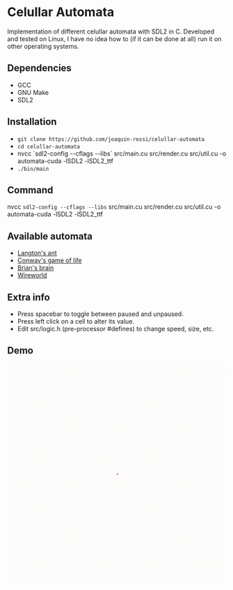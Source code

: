 # Celullar Automata
Implementation of different celullar automata with SDL2 in C. Developed and tested on Linux, I have no idea how to (if it can be done at all) run it on other operating systems.

## Dependencies
* GCC
* GNU Make
* SDL2

## Installation
* `git clone https://github.com/joaquin-rossi/celullar-automata`
* `cd celullar-automata`
* nvcc \`sdl2-config --cflags --libs\`  src/main.cu src/render.cu src/util.cu -o automata-cuda -lSDL2 -lSDL2_ttf
* `./bin/main`

## Command

nvcc `sdl2-config --cflags --libs`  src/main.cu src/render.cu src/util.cu -o automata-cuda -lSDL2 -lSDL2_ttf

## Available automata
* [Langton's ant](https://en.wikipedia.org/wiki/Langton%27s_ant)
* [Conway's game of life](https://en.wikipedia.org/wiki/Conway%27s_Game_of_Life)
* [Brian's brain](https://en.wikipedia.org/wiki/Brian%27s_Brain)
* [Wireworld](https://en.wikipedia.org/wiki/Wireworld)

## Extra info
* Press spacebar to toggle between paused and unpaused.
* Press left click on a cell to alter its value.
* Edit src/logic.h (pre-processor #defines) to change speed, size, etc.

## Demo
![Langton's ant](demo.gif)
